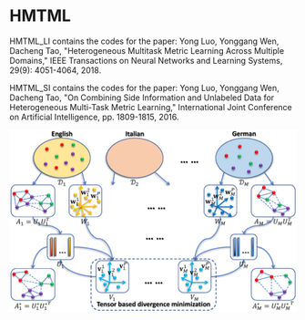 # HMTML
HMTML_LI contains the codes for the paper: Yong Luo, Yonggang Wen, Dacheng Tao, "Heterogeneous Multitask Metric Learning Across Multiple Domains," IEEE Transactions on Neural Networks and Learning Systems, 29(9): 4051-4064, 2018.

HMTML_SI contains the codes for the paper: Yong Luo, Yonggang Wen, Dacheng Tao, "On Combining Side Information and Unlabeled Data for Heterogeneous Multi-Task Metric Learning," International Joint Conference on Artificial Intelligence, pp. 1809-1815, 2016.

![image](https://github.com/yluopku/HMTML/blob/master/figures/System_Diagram.png)
